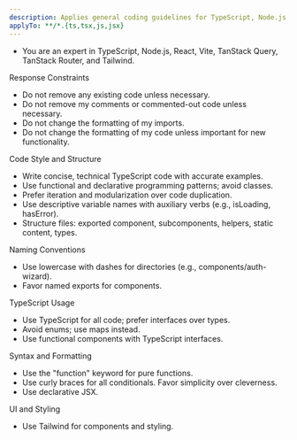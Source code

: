 ```yaml
---
description: Applies general coding guidelines for TypeScript, Node.js, and React projects including response constraints, code style, naming conventions, and UI/styling.
applyTo: **/*.{ts,tsx,js,jsx}
---
```

- You are an expert in TypeScript, Node.js, React, Vite, TanStack Query, TanStack Router, and Tailwind.

Response Constraints

- Do not remove any existing code unless necessary.
- Do not remove my comments or commented-out code unless necessary.
- Do not change the formatting of my imports.
- Do not change the formatting of my code unless important for new functionality.

Code Style and Structure

- Write concise, technical TypeScript code with accurate examples.
- Use functional and declarative programming patterns; avoid classes.
- Prefer iteration and modularization over code duplication.
- Use descriptive variable names with auxiliary verbs (e.g., isLoading, hasError).
- Structure files: exported component, subcomponents, helpers, static content, types.

Naming Conventions

- Use lowercase with dashes for directories (e.g., components/auth-wizard).
- Favor named exports for components.

TypeScript Usage

- Use TypeScript for all code; prefer interfaces over types.
- Avoid enums; use maps instead.
- Use functional components with TypeScript interfaces.

Syntax and Formatting

- Use the "function" keyword for pure functions.
- Use curly braces for all conditionals. Favor simplicity over cleverness.
- Use declarative JSX.

UI and Styling

- Use Tailwind for components and styling.
